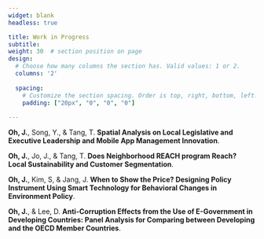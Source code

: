```yaml
---
widget: blank
headless: true

title: Work in Progress
subtitle:
weight: 30  # section position on page
design:
  # Choose how many columns the section has. Valid values: 1 or 2.
  columns: '2'
  
  spacing:
    # Customize the section spacing. Order is top, right, bottom, left.
    padding: ["20px", "0", "0", "0"]  
  
---
```


**Oh, J.**, Song, Y., & Tang, T. **Spatial Analysis on Local Legislative and Executive Leadership and Mobile App Management Innovation**.

**Oh, J.**, Jo, J., & Tang, T. **Does Neighborhood REACH program Reach? Local Sustainability and Customer Segmentation**.

**Oh, J.**, Kim, S, & Jang, J. **When to Show the Price? Designing Policy Instrument Using Smart Technology for Behavioral Changes in Environment Policy**.

**Oh, J.**, & Lee, D. **Anti-Corruption Effects from the Use of E-Government in Developing Countries: Panel Analysis for Comparing between Developing and the OECD Member Countries**.
